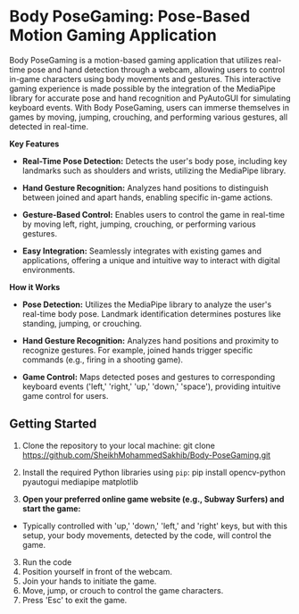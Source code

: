 # Body PoseGaming: Pose-Based Motion Gaming Application

Body PoseGaming is a motion-based gaming application that utilizes real-time pose and hand detection through a webcam, allowing users to control in-game characters using body movements and gestures. This interactive gaming experience is made possible by the integration of the MediaPipe library for accurate pose and hand recognition and PyAutoGUI for simulating keyboard events. With Body PoseGaming, users can immerse themselves in games by moving, jumping, crouching, and performing various gestures, all detected in real-time.

**Key Features**

- **Real-Time Pose Detection:** Detects the user's body pose, including key landmarks such as shoulders and wrists, utilizing the MediaPipe library.
  
- **Hand Gesture Recognition:** Analyzes hand positions to distinguish between joined and apart hands, enabling specific in-game actions.
  
- **Gesture-Based Control:** Enables users to control the game in real-time by moving left, right, jumping, crouching, or performing various gestures.
  
- **Easy Integration:** Seamlessly integrates with existing games and applications, offering a unique and intuitive way to interact with digital environments.

**How it Works**

- **Pose Detection:** Utilizes the MediaPipe library to analyze the user's real-time body pose. Landmark identification determines postures like standing, jumping, or crouching.

- **Hand Gesture Recognition:** Analyzes hand positions and proximity to recognize gestures. For example, joined hands trigger specific commands (e.g., firing in a shooting game).

- **Game Control:** Maps detected poses and gestures to corresponding keyboard events ('left,' 'right,' 'up,' 'down,' 'space'), providing intuitive game control for users.

## Getting Started

1. Clone the repository to your local machine:
git clone https://github.com/SheikhMohammedSakhib/Body-PoseGaming.git

2. Install the required Python libraries using `pip`:
pip install opencv-python pyautogui mediapipe matplotlib

3. **Open your preferred online game website (e.g., Subway Surfers) and start the game:**
- Typically controlled with 'up,' 'down,' 'left,' and 'right' keys, but with this setup, your body movements, detected by the code, will control the game.

3. Run the code
4. Position yourself in front of the webcam.
5. Join your hands to initiate the game.
6. Move, jump, or crouch to control the game characters.
7. Press 'Esc' to exit the game.




